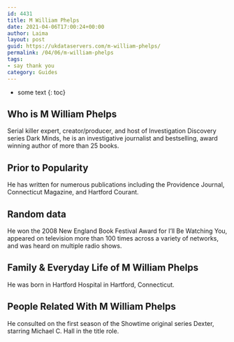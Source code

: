 ```yaml
---
id: 4431
title: M William Phelps
date: 2021-04-06T17:00:24+00:00
author: Laima
layout: post
guid: https://ukdataservers.com/m-william-phelps/
permalink: /04/06/m-william-phelps
tags:
- say thank you
category: Guides
---
```


* some text
{: toc}


## Who is M William Phelps
                  
                  
                  
Serial killer expert, creator/producer, and host of Investigation Discovery series Dark Minds, he is an investigative journalist and bestselling, award winning author of more than 25 books.
                  
              
            
              
            
                
                
                
## Prior to Popularity
                  
                  
                  
He has written for numerous publications including the Providence Journal, Connecticut Magazine, and Hartford Courant.
                  
              
            
              
            
                
                
                
## Random data
                  
                  
                  
He won the 2008 New England Book Festival Award for I&#8217;ll Be Watching You, appeared on television more than 100 times across a variety of networks, and was heard on multiple radio shows.
                  
              
            
              
            
                
                
                
## Family & Everyday Life of M William Phelps
                  
                  
                  
He was born in Hartford Hospital in Hartford, Connecticut.
                  
              
            
              
            
                
                
                
## People Related With M William Phelps
                  
                  
                  
He consulted on the first season of the Showtime original series Dexter, starring Michael C. Hall in the title role.
                  
              
            
              
            
                
              
            
              
              
            
            
              
            
          
          
          